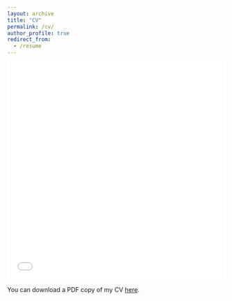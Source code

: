 ```yaml
---
layout: archive
title: "CV"
permalink: /cv/
author_profile: true
redirect_from:
  - /resume
---
```


<iframe src="/files/PrithResume.pdf" width="100%" height="500" frameborder="no" border="0" marginwidth="0" marginheight="0"></iframe>

You can download a PDF copy of my CV [here](/files/PrithResume.pdf).